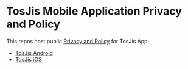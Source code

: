 # TosJis Mobile Application Privacy and Policy
This repos host public [Privacy and Policy](https://cvhong.github.io/TosJis-App-Privacy-Policy/) for TosJis App:
- [TosJis Android](https://play.google.com/store/apps/details?id=com.mobile.android.tosjis&hl=en)
- [TosJis iOS](https://apps.apple.com/us/app/tosjis/id1467486940)
